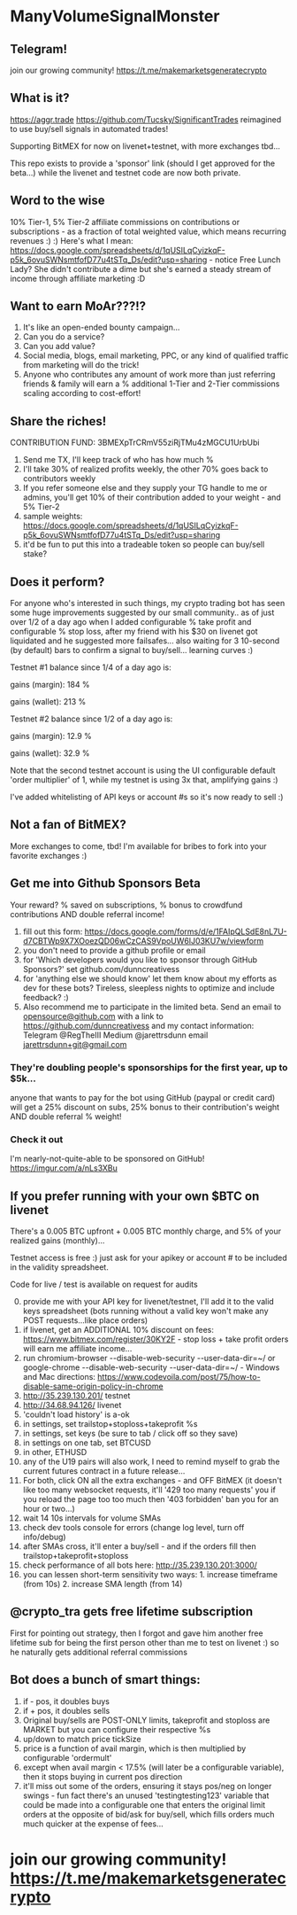 # ManyVolumeSignalMonster

## Telegram!

join our growing community! https://t.me/makemarketsgeneratecrypto

## What is it?

https://aggr.trade https://github.com/Tucsky/SignificantTrades reimagined to use buy/sell signals in automated trades!


Supporting BitMEX for now on livenet+testnet, with more exchanges tbd...


This repo exists to provide a 'sponsor' link (should I get approved for the beta...) while the livenet and testnet code are now both private.


## Word to the wise


10% Tier-1, 5% Tier-2 affiliate commissions on contributions or subscriptions - as a fraction of total weighted value, which means recurring revenues :) :) Here's what I mean: https://docs.google.com/spreadsheets/d/1qUSILqCyizkqF-p5k_6ovuSWNsmtfofD77u4tSTq_Ds/edit?usp=sharing - notice Free Lunch Lady? She didn't contribute a dime but she's earned a steady stream of income through affiliate marketing :D


## Want to earn MoAr???!?


1. It's like an open-ended bounty campaign...
2. Can you do a service?
3. Can you add value?
4. Social media, blogs, email marketing, PPC, or any kind of qualified traffic from marketing will do the trick!
5. Anyone who contributes any amount of work more than just referring friends & family will earn a % additional 1-Tier and 2-Tier commissions scaling according to cost-effort!


## Share the riches!

CONTRIBUTION FUND: 3BMEXpTrCRmV55ziRjTMu4zMGCU1UrbUbi

1. Send me TX, I'll keep track of who has how much %
2. I'll take 30% of realized profits weekly, the other 70% goes back to contributors weekly
3. If you refer someone else and they supply your TG handle to me or admins, you'll get 10% of their contribution added to your weight - and 5% Tier-2
4. sample weights: https://docs.google.com/spreadsheets/d/1qUSILqCyizkqF-p5k_6ovuSWNsmtfofD77u4tSTq_Ds/edit?usp=sharing
5. it'd be fun to put this into a tradeable token so people can buy/sell stake?



## Does it perform?

For anyone who's interested in such things, my crypto trading bot has seen some huge improvements suggested by our small community.. as of just over 1/2 of a day ago when I added configurable % take profit and configurable % stop loss, after my friend with his $30 on livenet got liquidated and he suggested more failsafes... also waiting for 3 10-second (by default) bars to confirm a signal to buy/sell... learning curves :)



Testnet #1 balance since 1/4 of a day ago is:



gains (margin): 184 %



gains (wallet): 213 %



Testnet #2 balance since 1/2 of a day ago is:



gains (margin): 12.9 %



gains (wallet): 32.9 %



Note that the second testnet account is using the UI configurable default 'order multiplier' of 1, while my testnet is using 3x that, amplifying gains :)



I've added whitelisting of API keys or account #s so it's now ready to sell :) 


## Not a fan of BitMEX?


More exchanges to come, tbd! I'm available for bribes to fork into your favorite exchanges :)


## Get me into Github Sponsors Beta 


Your reward? % saved on subscriptions, % bonus to crowdfund contributions AND double referral income!


1. fill out this form: https://docs.google.com/forms/d/e/1FAIpQLSdE8nL7U-d7CBTWp9X7XOoezQD06wCzCAS9VpoUW6lJ03KU7w/viewform
2. you don't need to provide a github profile or email
3. for 'Which developers would you like to sponsor through GitHub Sponsors?' set github.com/dunncreativess
4. for 'anything else we should know' let them know about my efforts as dev for these bots? Tireless, sleepless nights to optimize and include feedback? :)
5. Also recommend me to participate in the limited beta. Send an email to opensource@github.com with a link to https://github.com/dunncreativess and my contact information: Telegram @RegTheIII Medium @jarettrsdunn email jarettrsdunn+git@gmail.com


### They're doubling people's sponsorships for the first year, up to $5k... 

anyone that wants to pay for the bot using GitHub (paypal or credit card) will get a 25% discount on subs, 25% bonus to their contribution's weight AND double referral % weight!

### Check it out 

I'm nearly-not-quite-able to be sponsored on GitHub! https://imgur.com/a/nLs3XBu

## If you prefer running with your own $BTC on livenet

There's a 0.005 BTC upfront + 0.005 BTC monthly charge, and 5% of your realized gains (monthly)... 


Testnet access is free :) just ask for your apikey or account # to be included in the validity spreadsheet. 


Code for live / test is available on request for audits


0. provide me with your API key for livenet/testnet, I'll add it to the valid keys spreadsheet (bots running without a valid key won't make any POST requests...like place orders)
1. if livenet, get an ADDITIONAL 10% discount on fees: https://www.bitmex.com/register/30KY2F - stop loss + take profit orders will earn me affiliate income...
2. run chromium-browser --disable-web-security --user-data-dir=~/ or google-chrome --disable-web-security --user-data-dir=~/ - Windows and Mac directions: https://www.codevoila.com/post/75/how-to-disable-same-origin-policy-in-chrome
3. http://35.239.130.201/ testnet
4. http://34.68.94.126/ livenet
5. 'couldn't load history' is a-ok
6. in settings, set trailstop+stoploss+takeprofit %s
7. in settings, set keys (be sure to tab / click off so they save)
8. in settings on one tab, set BTCUSD
9. in other, ETHUSD
10. any of the U19 pairs will also work, I need to remind myself to grab the current futures contract in a future release...
11. For both, click ON all the extra exchanges - and OFF BitMEX (it doesn't like too many websocket requests, it'll '429 too many requests' you if you reload the page too too much then '403 forbidden' ban you for an hour or two...)
12. wait 14 10s intervals for volume SMAs
13. check dev tools console for errors (change log level, turn off info/debug)
14. after SMAs cross, it'll enter a buy/sell - and if the orders fill then trailstop+takeprofit+stoploss
15. check performance of all bots here: http://35.239.130.201:3000/
16. you can lessen short-term sensitivity two ways: 1. increase timeframe (from 10s) 2. increase SMA length (from 14)

## @crypto_tra gets free lifetime subscription 

First for pointing out strategy, then I forgot and gave him another free lifetime sub for being the first person other than me to test on livenet :) so he naturally gets additional referral commissions

## Bot does a bunch of smart things:

1. if - pos, it doubles buys
2. if + pos, it doubles sells
3. Original buy/sells are POST-ONLY limits, takeprofit and stoploss are MARKET but you can configure their respective %s
4. up/down to match price tickSize
5. price is a function of avail margin, which is then multiplied by configurable 'ordermult'
6. except when avail margin < 17.5% (will later be a configurable variable), then it stops buying in current pos direction
7. it'll miss out some of the orders, ensuring it stays pos/neg on longer swings - fun fact there's an unused 'testingtesting123' variable that could be made into a configurable one that enters the original limit orders at the opposite of bid/ask for buy/sell, which fills orders much much quicker at the expense of fees...

# join our growing community! https://t.me/makemarketsgeneratecrypto